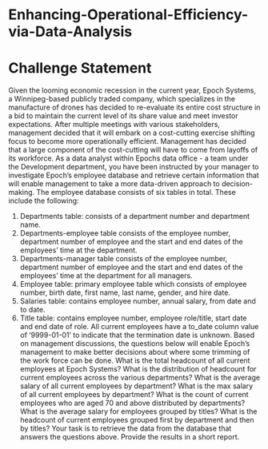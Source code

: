 # Enhancing-Operational-Efficiency-via-Data-Analysis

# Challenge Statement

Given the looming economic recession in the current year, Epoch Systems, a Winnipeg-based publicly traded company, which specializes in the manufacture of drones has decided to re-evaluate its entire cost structure in a bid to maintain the current level of its share value and meet investor expectations. After multiple meetings with various stakeholders, management decided that it will embark on a cost-cutting exercise shifting focus to become more operationally efficient. Management has decided that a large component of the cost-cutting will have to come from layoffs of its workforce. As a data analyst within Epochs data office - a team under the Development department, you have been instructed by your manager to investigate Epoch’s employee database and retrieve certain information that will enable management to take a more data-driven approach to decision-making. The employee database consists of six tables in total. These include the following:
1.	Departments table: consists of a department number and department name.
2.	Departments-employee table consists of the employee number, department number of employee and the start and end dates of the employees’ time at the department.
3.	Departments-manager table consists of the employee number, department number of employee and the start and end dates of the employees’ time at the department for all managers.
4.	Employee table: primary employee table which consists of employee number, birth date, first name, last name, gender, and hire date.
5.	Salaries table: contains employee number, annual salary, from date and to date.
6.	Title table: contains employee number, employee role/title, start date and end date of role. All current employees have a to_date column value of ‘9999-01-01’ to indicate that the termination date is unknown. Based on management discussions, the questions below will enable Epoch’s management to make better decisions about where some trimming of the work force can be done. What is the total headcount of all current employees at Epoch Systems? What is the distribution of headcount for current employees across the various departments? What is the average salary of all current employees by department? What is the max salary of all current employees by department? What is the count of current employees who are aged 70 and above distributed by departments? What is the average salary for employees grouped by titles? What is the headcount of current employees grouped first by department and then by titles? Your task is to retrieve the data from the database that answers the questions above. Provide the results in a short report.
